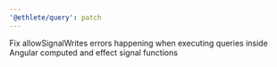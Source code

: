 ```yaml
---
'@ethlete/query': patch
---
```


Fix allowSignalWrites errors happening when executing queries inside Angular computed and effect signal functions
